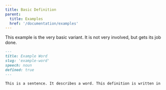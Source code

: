 ```yaml
---
title: Basic Definition
parent:
  title: Examples
  href: '/documentation/examples'
---
```


This example is the very basic variant. It is not very involved, but gets its job done.

```md
---
title: Example Word
slug: 'example-word'
speech: noun
defined: true
---

This is a sentence. It describes a word. This definition is written in Markdown. So you can do stuff. [Including links](/link), for example.
```
